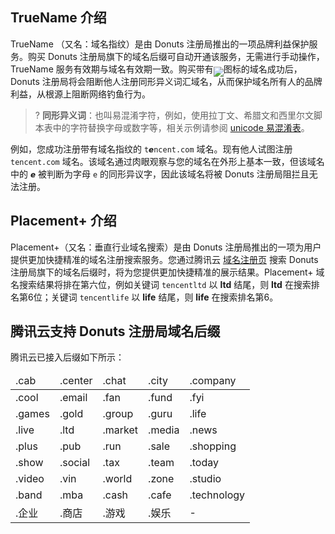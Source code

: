 ## TrueName 介绍

TrueName （又名：域名指纹）是由 Donuts 注册局推出的一项品牌利益保护服务。购买 Donuts 注册局旗下的域名后缀可自动开通该服务，无需进行手动操作，TrueName 服务有效期与域名有效期一致。购买带有<span ><img src="https://main.qcloudimg.com/raw/44903522c47c1469c82a0eb9683488e7.png" style="margin-bottom:-7px;"/></span>图标的域名成功后，Donuts 注册局将会阻断他人注册同形异义词汇域名，从而保护域名所有人的品牌利益，从根源上阻断网络钓鱼行为。

>? **同形异义词**：也叫易混淆字符，例如，使用拉丁文、希腊文和西里尔文脚本表中的字符替换字母或数字等，相关示例请参阅 [unicode 易混淆表](https://www.unicode.org/Public/security/8.0.0/confusables.txt )。 
>

例如，您成功注册带有域名指纹的 `t𝙚ncent.com` 域名。现有他人试图注册 `tencent.com` 域名。该域名通过肉眼观察与您的域名在外形上基本一致，但该域名中的 `𝙚` 被判断为字母 `e` 的同形异议字，因此该域名将被 Donuts 注册局阻拦且无法注册。

##  Placement+ 介绍


Placement+（又名：垂直行业域名搜索）是由 Donuts 注册局推出的一项为用户提供更加快捷精准的域名注册搜索服务。您通过腾讯云 [域名注册页](https://buy.cloud.tencent.com/domain) 搜索 Donuts 注册局旗下的域名后缀时，将为您提供更加快捷精准的展示结果。Placement+ 域名搜索结果将排在第六位，例如关键词 `tencentltd` 以 **ltd** 结尾，则 **ltd** 在搜索排名第6位；关键词 `tencentlife` 以 **life** 结尾，则 **life** 在搜索排名第6。


## 腾讯云支持 Donuts 注册局域名后缀

腾讯云已接入后缀如下所示：

<table>
<thead>
  <tr>
    <td>.cab</td>
    <td>.center</td>
    <td>.chat</td>
    <td>.city</td>
    <td>.company</td>
  </tr>
</thead>
<tbody>
  <tr>
    <td>.cool</td>
    <td>.email</td>
    <td>.fan</td>
    <td>.fund</td>
    <td>.fyi</td>
  </tr>
  <tr>
    <td>.games</td>
    <td>.gold</td>
    <td>.group</td>
    <td>.guru</td>
    <td>.life</td>
  </tr>
  <tr>
    <td>.live</td>
    <td>.ltd</td>
    <td>.market</td>
    <td>.media</td>
    <td>.news</td>
  </tr>
  <tr>
    <td>.plus</td>
    <td>.pub</td>
    <td>.run</td>
    <td>.sale</td>
    <td>.shopping</td>
  </tr>
  <tr>
    <td>.show</td>
    <td>.social</td>
    <td>.tax</td>
    <td>.team</td>
    <td>.today</td>
  </tr>
  <tr>
    <td>.video</td>
    <td>.vin</td>
    <td>.world</td>
    <td>.zone</td>
    <td>.studio</td>
  </tr>
  <tr>
    <td>.band</td>
    <td>.mba</td>
    <td>.cash</td>
    <td>.cafe</td>
    <td>.technology</td>
  </tr>
  <tr>
    <td>.企业</td>
    <td>.商店</td>
    <td>.游戏</td>
    <td>.娱乐</td>
    <td>-</td>
  </tr>
</tbody>
</table>








